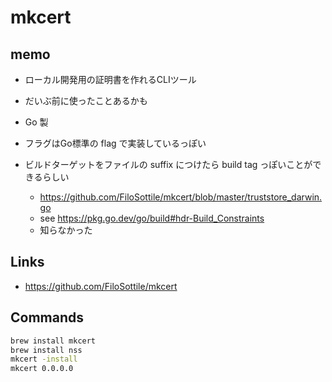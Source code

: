 # mkcert

## memo
- ローカル開発用の証明書を作れるCLIツール
- だいぶ前に使ったことあるかも
- Go 製

- フラグはGo標準の flag で実装しているっぽい
- ビルドターゲットをファイルの suffix につけたら build tag っぽいことができるらしい
  - https://github.com/FiloSottile/mkcert/blob/master/truststore_darwin.go
  - see https://pkg.go.dev/go/build#hdr-Build_Constraints
  - 知らなかった

## Links
- https://github.com/FiloSottile/mkcert

## Commands
```bash
brew install mkcert
brew install nss
mkcert -install
mkcert 0.0.0.0
```
